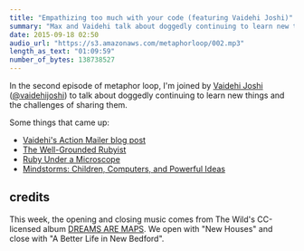 ```yaml
---
title: "Empathizing too much with your code (featuring Vaidehi Joshi)"
summary: "Max and Vaidehi talk about doggedly continuing to learn new things and the challenges of sharing them"
date: 2015-09-18 02:50
audio_url: "https://s3.amazonaws.com/metaphorloop/002.mp3"
length_as_text: "01:09:59"
number_of_bytes: 138738527
---
```


In the second episode of metaphor loop, I'm joined by [Vaidehi Joshi][blog]
([@vaidehijoshi][twitter]) to talk about doggedly continuing to learn new things
and the challenges of sharing them.

[blog]: http://vaidehijoshi.github.io
[twitter]: https://twitter.com/vaidehijoshi

Some things that came up:

* [Vaidehi's Action Mailer blog post][mailer]
* [The Well-Grounded Rubyist][rubyist]
* [Ruby Under a Microscope][microscope]
* [Mindstorms: Children, Computers, and Powerful Ideas][mindstorms]

[mailer]: http://vaidehijoshi.github.io/blog/2015/09/08/youve-got-mail-action-mailer-plus-letter-opener/
[rubyist]: https://www.manning.com/books/the-well-grounded-rubyist-second-edition
[microscope]: http://patshaughnessy.net/ruby-under-a-microscope
[mindstorms]: https://en.wikipedia.org/wiki/Mindstorms:_Children,_Computers,_and_Powerful_Ideas

## credits

This week, the opening and closing music comes from The Wild's CC-licensed album
[DREAMS ARE MAPS](http://quoteunquoterecords.com/qur067.htm). We open with "New 
Houses" and close with "A Better Life in New Bedford".

